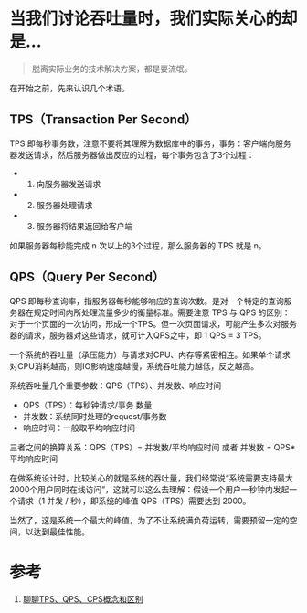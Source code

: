 # 当我们讨论吞吐量时，我们实际关心的却是...
> 脱离实际业务的技术解决方案，都是耍流氓。

在开始之前，先来认识几个术语。

## TPS（Transaction Per Second）
TPS 即每秒事务数，注意不要将其理解为数据库中的事务，事务：客户端向服务器发送请求，然后服务器做出反应的过程，每个事务包含了3个过程：
  * 1. 向服务器发送请求
  * 2. 服务器处理请求
  * 3. 服务器将结果返回给客户端

如果服务器每秒能完成 n 次以上的3个过程，那么服务器的 TPS 就是 n。

## QPS（Query Per Second）
QPS 即每秒查询率，指服务器每秒能够响应的查询次数。是对一个特定的查询服务器在规定时间内所处理流量多少的衡量标准。需要注意 TPS 与 QPS 的区别：对于一个页面的一次访问，形成一个TPS。但一次页面请求，可能产生多次对服务器的请求，服务器对这些请求，就可计入QPS之中，即 1 QPS = 3 TPS。

一个系统的吞吐量（承压能力）与请求对CPU、内存等紧密相连。如果单个请求对CPU消耗越高，则IO影响速度越慢，系统吞吐能力越低，反之越高。

系统吞吐量几个重要参数：QPS（TPS）、并发数、响应时间
  * QPS（TPS）：每秒钟请求/事务 数量
  * 并发数：系统同时处理的request/事务数
  * 响应时间：一般取平均响应时间

三者之间的换算关系：QPS（TPS）= 并发数/平均响应时间 或者 并发数 = QPS*平均响应时间

在做系统设计时，比较关心的就是系统的吞吐量，我们经常说“系统需要支持最大2000个用户同时在线访问”，这就可以这么去理解：假设一个用户一秒钟内发起一个请求（1 并发 / 秒），即系统的峰值 QPS（TPS）需要达到 2000。

当然了，这是系统一个最大的峰值，为了不让系统满负荷运转，需要预留一定的空间，以达到最佳性能。

# 参考
1. [聊聊TPS、QPS、CPS概念和区别](https://cloud.tencent.com/developer/article/1859053)